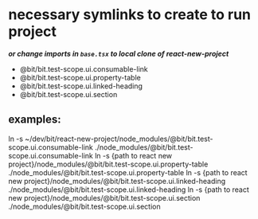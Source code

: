 # necessary symlinks to create to run project
***or change imports in `base.tsx` to local clone of react-new-project***

- @bit/bit.test-scope.ui.consumable-link
- @bit/bit.test-scope.ui.property-table
- @bit/bit.test-scope.ui.linked-heading
- @bit/bit.test-scope.ui.section

## examples:
ln -s ~/dev/bit/react-new-project/node_modules/@bit/bit.test-scope.ui.consumable-link  ./node_modules/@bit/bit.test-scope.ui.consumable-link
ln -s {path to react new project}/node_modules/@bit/bit.test-scope.ui.property-table  ./node_modules/@bit/bit.test-scope.ui.property-table
ln -s {path to react new project}/node_modules/@bit/bit.test-scope.ui.linked-heading  ./node_modules/@bit/bit.test-scope.ui.linked-heading
ln -s {path to react new project}/node_modules/@bit/bit.test-scope.ui.section  ./node_modules/@bit/bit.test-scope.ui.section
